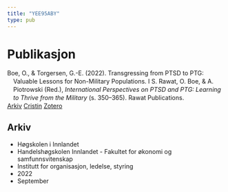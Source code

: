 ```yaml
---
title: "YEE95ABY"
type: pub
---
```

<h1>Publikasjon</h1>
<article id="csl-bib-container-YEE95ABY" class="csl-bib-container">
  <div class="csl-bib-body" style="line-height: 1.35; padding-left: 1em; text-indent:-1em;">
  <div class="csl-entry">Boe, O., &amp; Torgersen, G.-E. (2022). Transgressing from PTSD to PTG: Valuable Lessons for Non-Military Populations. I S. Rawat, O. Boe, &amp; A. Piotrowski (Red.), <i>International Perspectives on PTSD and PTG: Learning to Thrive from the Military</i> (s. 350&#x2013;365). Rawat Publications.</div>
</div>
  <div class="csl-bib-buttons">
    <a href="#taxonomy-article-YEE95ABY" class="csl-bib-button">Arkiv</a>
    <a href="https://app.cristin.no/results/show.jsf?id=2055081" alt="Cristin URL" class="csl-bib-button">Cristin</a>
    <a href="http://zotero.org/groups/5402882/items/YEE95ABY" alt="Zotero URL" class="csl-bib-button">Zotero</a>
  </div>
  <div id="csl-bib-meta-container-YEE95ABY"></div>
</article>
<div id="csl-bib-meta-YEE95ABY" class="csl-bib-meta">
  <article id="taxonomy-article-YEE95ABY" class="taxonomy-article">
    <h1>Arkiv</h1>
    <ul>
      <li>Høgskolen i Innlandet</li>
      <li>Handelshøgskolen Innlandet - Fakultet for økonomi og samfunnsvitenskap</li>
      <li>Institutt for organisasjon, ledelse, styring</li>
      <li>2022</li>
      <li>September</li>
    </ul>
  </article>
</div>
